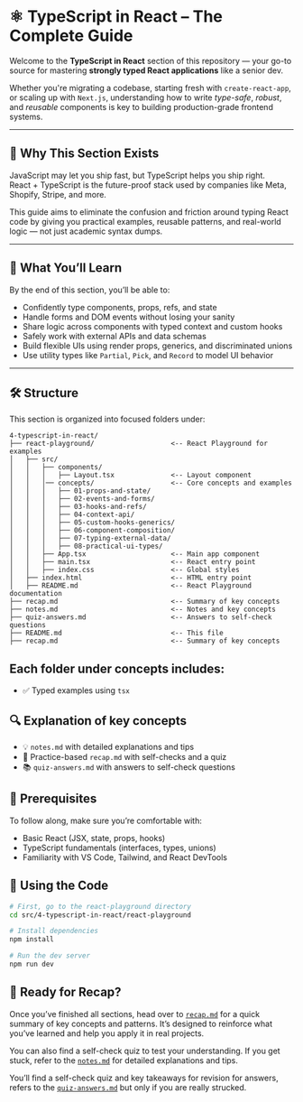 # ⚛️ TypeScript in React – The Complete Guide

Welcome to the **TypeScript in React** section of this repository — your go-to source for mastering **strongly typed React applications** like a senior dev.

Whether you're migrating a codebase, starting fresh with `create-react-app`, or scaling up with `Next.js`, understanding how to write *type-safe*, *robust*, and *reusable* components is key to building production-grade frontend systems.

---

## 🧠 Why This Section Exists

JavaScript may let you ship fast, but TypeScript helps you ship right.  
React + TypeScript is the future-proof stack used by companies like Meta, Shopify, Stripe, and more.

This guide aims to eliminate the confusion and friction around typing React code by giving you practical examples, reusable patterns, and real-world logic — not just academic syntax dumps.

---

## 🚀 What You’ll Learn

By the end of this section, you’ll be able to:

- Confidently type components, props, refs, and state
- Handle forms and DOM events without losing your sanity
- Share logic across components with typed context and custom hooks
- Safely work with external APIs and data schemas
- Build flexible UIs using render props, generics, and discriminated unions
- Use utility types like `Partial`, `Pick`, and `Record` to model UI behavior

---

## 🛠 Structure

This section is organized into focused folders under:

```plaintext
4-typescript-in-react/
├── react-playground/                   <-- React Playground for examples
│   ├── src/
│   │   ├── components/  
│   │   │   ├── Layout.tsx              <-- Layout component
│   │   │── concepts/                   <-- Core concepts and examples
│   │   │   ├── 01-props-and-state/
│   │   │   ├── 02-events-and-forms/
│   │   │   ├── 03-hooks-and-refs/
│   │   │   ├── 04-context-api/
│   │   │   ├── 05-custom-hooks-generics/
│   │   │   ├── 06-component-composition/
│   │   │   ├── 07-typing-external-data/
│   │   │   ├── 08-practical-ui-types/
│   │   ├── App.tsx                     <-- Main app component
│   │   ├── main.tsx                    <-- React entry point
│   │   ├── index.css                   <-- Global styles
│   ├── index.html                      <-- HTML entry point
│   ├── README.md                       <-- React Playground documentation
├── recap.md                            <-- Summary of key concepts
├── notes.md                            <-- Notes and key concepts
├── quiz-answers.md                     <-- Answers to self-check questions
├── README.md                           <-- This file
├── recap.md                            <-- Summary of key concepts
```

## Each folder under concepts includes:

- ✅ Typed examples using `tsx`

## 🔍 Explanation of key concepts
- 💡 `notes.md` with detailed explanations and tips
- 🧪 Practice-based `recap.md` with self-checks and a quiz
- 📚 `quiz-answers.md` with answers to self-check questions

## 🧰 Prerequisites

To follow along, make sure you’re comfortable with:

- Basic React (JSX, state, props, hooks)
- TypeScript fundamentals (interfaces, types, unions)
- Familiarity with VS Code, Tailwind, and React DevTools

## 🧾 Using the Code

```bash
# First, go to the react-playground directory
cd src/4-typescript-in-react/react-playground

# Install dependencies
npm install

# Run the dev server
npm run dev
```

## 🧠 Ready for Recap?
Once you’ve finished all sections, head over to [`recap.md`](./recap.md) for a quick summary of key concepts and patterns. It’s designed to reinforce what you’ve learned and help you apply it in real projects.

You can also find a self-check quiz to test your understanding. If you get stuck, refer to the [`notes.md`](./notes.md) for detailed explanations and tips.

You’ll find a self-check quiz and key takeaways for revision for answers, refers to the [`quiz-answers.md`](./quiz-answers.md) but only if you are really strucked.